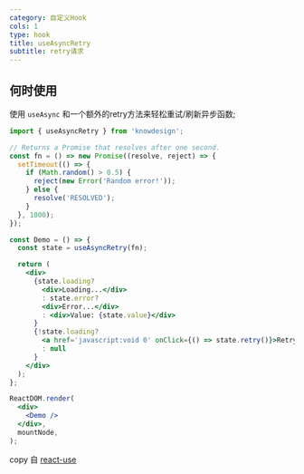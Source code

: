 ```yaml
---
category: 自定义Hook
cols: 1
type: hook
title: useAsyncRetry
subtitle: retry请求
---
```


## 何时使用

使用 `useAsync` 和一个额外的retry方法来轻松重试/刷新异步函数;


```jsx
import { useAsyncRetry } from 'knowdesign';

// Returns a Promise that resolves after one second.
const fn = () => new Promise((resolve, reject) => {
  setTimeout(() => {
    if (Math.random() > 0.5) {
      reject(new Error('Random error!'));
    } else {
      resolve('RESOLVED');
    }
  }, 1000);
});

const Demo = () => {
  const state = useAsyncRetry(fn);

  return (
    <div>
      {state.loading?
        <div>Loading...</div>
        : state.error?
        <div>Error...</div>
        : <div>Value: {state.value}</div>
      }
      {!state.loading?
        <a href='javascript:void 0' onClick={() => state.retry()}>Retry</a>
        : null
      }
    </div>
  );
};

ReactDOM.render(
  <div>
    <Demo />
  </div>,
  mountNode,
);
```

copy 自 [react-use](https://github.com/streamich/react-use/blob/master/docs/useAsyncRetry.md)
